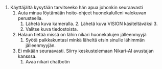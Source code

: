 1. Käyttäjältä kysytään tarvitseeko hän apua johonkin seuraavasti 
    1. Auta minua löytämään hoito-ohjeet huonekalulleni valokuvan perusteella.
        1. Lähetä kuva kameralla.
            2. Lähetä kuva VISION käsiteltäväksi
            3. 
        2. Valitse kuva tiedostoista.
    2. Halaun tietää missä on lähin nikari huonekalujen jälleenmyyjä
        1. Syötä paikkakuntasi minkä läheltä etsin sinulle lähimmän jälleenmyyjän.
    3. Ei mikään seuraavasti. Siirry keskustelemaan Nikari-AI avustajan kansssa.
        1. Avaa nikari chatbotin